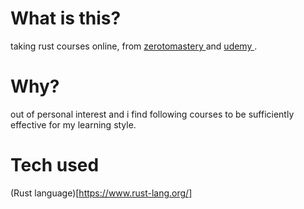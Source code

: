 # What is this? 
taking rust courses online, from [ zerotomastery ]( https://zerotomastery.io ) and [ udemy ]( https://udemy.com ). 

# Why?
out of personal interest and i find following courses to be sufficiently effective for my learning style.

# Tech used
(Rust language)[https://www.rust-lang.org/]

